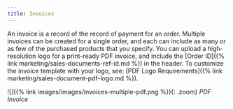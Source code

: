 ```yaml
---
title: Invoices
---
```


An invoice is a record of the record of payment for an order. Multiple invoices can be created for a single order, and each can include as many or as few of the purchased products that you specify. You can upload a high-resolution logo for a print-ready PDF invoice, and include the [Order ID]({% link marketing/sales-documents-ref-id.md %}) in the header. To customize the invoice template with your logo, see: [PDF Logo Requirements]({% link marketing/sales-document-pdf-logo.md %}).

![]({% link images/images/invoices-multiple-pdf.png %}){: .zoom}
_PDF Invoice_
